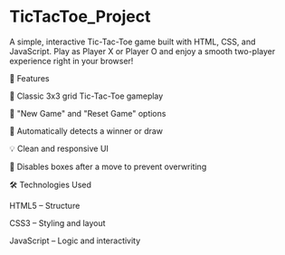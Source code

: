 # TicTacToe_Project
A simple, interactive Tic-Tac-Toe game built with HTML, CSS, and JavaScript. Play as Player X or Player O and enjoy a smooth two-player experience right in your browser!

🧩 Features

🎯 Classic 3x3 grid Tic-Tac-Toe gameplay

🔄 "New Game" and "Reset Game" options

🧠 Automatically detects a winner or draw

💡 Clean and responsive UI

🚫 Disables boxes after a move to prevent overwriting

🛠️ Technologies Used

HTML5 – Structure

CSS3 – Styling and layout

JavaScript – Logic and interactivity
